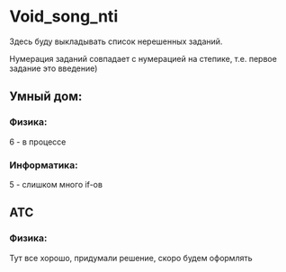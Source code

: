 # Void_song_nti

Здесь буду выкладывать список нерешенных заданий.

Нумерация заданий совпадает с нумерацией на степике, т.е. первое задание это введение)

## Умный дом:
### Физика:

6 - в процессе

### Информатика:

5 - слишком много if-ов

## АТС
### Физика:

Тут все хорошо, придумали решение, скоро будем оформлять
